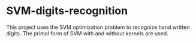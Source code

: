 # SVM-digits-recognition
This project uses the SVM optimization problem to recognize hand written digits. The primal form of SVM with and without kernels are used.
